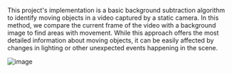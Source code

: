 This project's implementation is a basic background subtraction algorithm to identify moving objects in a video captured by a static camera. In this method, we compare the current frame of the video with a background image to find areas with movement.
While this approach offers the most detailed information about moving objects, it can be easily affected by changes in lighting or other unexpected events happening in the scene.

![image](https://github.com/baddy29/computer-vision/assets/29422882/239af0b3-1284-4a27-ba73-148212d41809)

